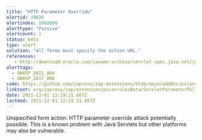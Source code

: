 ```yaml
---
title: "HTTP Parameter Override"
alertid: 10026
alertindex: 1002600
alerttype: "Passive"
alertcount: 1
status: beta
type: alert
solution: "All forms must specify the action URL."
references:
   - http://download.oracle.com/javaee-archive/servlet-spec.java.net/jsr340-experts/att-0317/OnParameterPollutionAttacks.pdf
alerttags: 
  - OWASP_2021_A04
  - OWASP_2017_A06
code: https://github.com/zaproxy/zap-extensions/blob/main/addOns/pscanrulesBeta/src/main/java/org/zaproxy/zap/extension/pscanrulesBeta/ServletParameterPollutionScanRule.java
linktext: org/zaproxy/zap/extension/pscanrulesBeta/ServletParameterPollutionScanRule.java
date: 2021-12-01 12:19:21.667Z
lastmod: 2021-12-01 12:19:21.667Z
---
```

Unspecified form action: HTTP parameter override attack potentially possible. This is a known problem with Java Servlets but other platforms may also be vulnerable.
